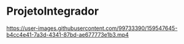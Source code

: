 # ProjetoIntegrador

https://user-images.githubusercontent.com/99733390/159547645-b4cc4e41-7a3d-4341-87bd-ae677773e1b3.mp4

